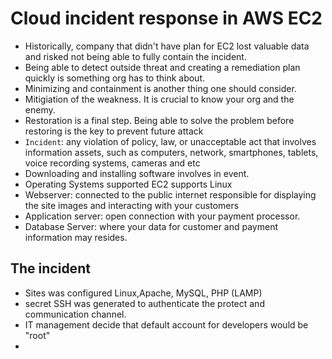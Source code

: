 # Cloud incident response in AWS EC2

- Historically, company that didn't have plan for EC2 lost valuable data and risked not being able to fully contain the incident.
- Being able to detect outside threat and creating a remediation plan quickly is something org has to think about.
- Minimizing and containment is another thing one should consider. 
- Mitigiation of the weakness. It is crucial to know your org and the enemy. 
- Restoration is a final step. Being able to solve the problem before restoring is the key to prevent future attack
- `Incident`: any violation of policy, law, or unacceptable act that involves information assets, such as computers, network, smartphones, tablets, voice recording systems, cameras and etc
- Downloading and installing software involves in event. 
- Operating Systems supported EC2 supports Linux
- Webserver: connected to the public internet responsible for displaying the site images and interacting with your customers
- Application server: open connection with your payment processor.
- Database Server: where your data for customer and payment information may resides.
## The incident
- Sites was configured Linux,Apache, MySQL, PHP (LAMP)
- secret SSH was generated to authenticate the protect and communication channel.
- IT management decide that default account for developers would be "root"
- 